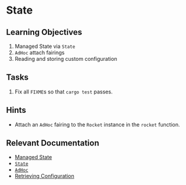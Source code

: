 # State

## Learning Objectives

  1. Managed State via `State`
  2. `AdHoc` attach fairings
  3. Reading and storing custom configuration

## Tasks
  
  1. Fix all `FIXME`s so that `cargo test` passes.

## Hints

  * Attach an `AdHoc` fairing to the `Rocket` instance in the `rocket` function.

## Relevant Documentation

  * [Managed State](https://rocket.rs/v0.4/guide/state/#managed-state)
  * [`State`](https://api.rocket.rs/v0.4/rocket/request/struct.State.html)
  * [`AdHoc`](https://api.rocket.rs/v0.4/rocket/fairing/struct.AdHoc.html)
  * [Retrieving Configuration](https://api.rocket.rs/v0.4/rocket/config/index.html#retrieving-configuration-parameters)
